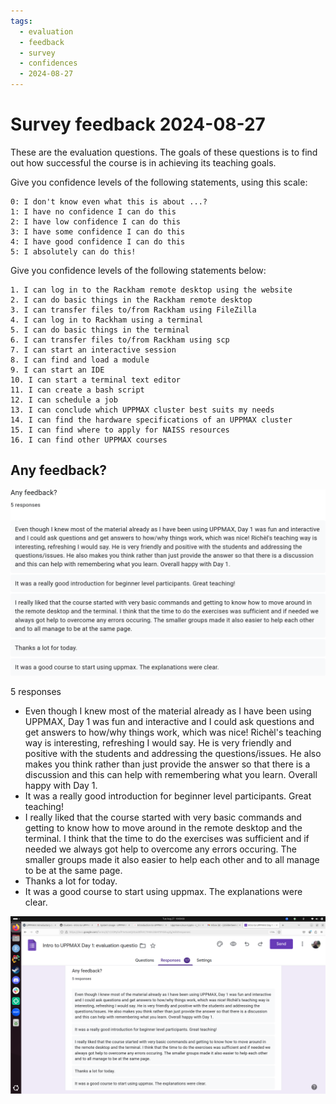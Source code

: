 ```yaml
---
tags:
  - evaluation
  - feedback
  - survey
  - confidences
  - 2024-08-27
---
```


# Survey feedback 2024-08-27

These are the evaluation questions.
The goals of these questions is to find out
how successful the course is in achieving its teaching goals.

Give you confidence levels of the following statements, using this scale:

    0: I don't know even what this is about ...?
    1: I have no confidence I can do this
    2: I have low confidence I can do this
    3: I have some confidence I can do this
    4: I have good confidence I can do this
    5: I absolutely can do this!

Give you confidence levels of the following statements below:

    1. I can log in to the Rackham remote desktop using the website
    2. I can do basic things in the Rackham remote desktop
    3. I can transfer files to/from Rackham using FileZilla
    4. I can log in to Rackham using a terminal
    5. I can do basic things in the terminal
    6. I can transfer files to/from Rackham using scp
    7. I can start an interactive session
    8. I can find and load a module
    9. I can start an IDE
    10. I can start a terminal text editor
    11. I can create a bash script
    12. I can schedule a job
    13. I can conclude which UPPMAX cluster best suits my needs
    14. I can find the hardware specifications of an UPPMAX cluster
    15. I can find where to apply for NAISS resources
    16. I can find other UPPMAX courses


## Any feedback?

![2024-08-27 survey feedback](survey_feedback.png)

5 responses

- Even though I knew most of the material already as I have been using UPPMAX,
  Day 1 was fun and interactive and I could ask questions and get answers to
  how/why things work, which was nice! Richèl's teaching way is interesting,
  refreshing I would say. He is very friendly and positive with the students
  and addressing the questions/issues. He also makes you think rather than
  just provide the answer so that there is a discussion and this can help with
  remembering what you learn. Overall happy with Day 1.
- It was a really good introduction for beginner level participants.
  Great teaching!
- I really liked that the course started with very basic commands and getting
  to know how to move around in the remote desktop and the terminal. I think
  that the time to do the exercises was sufficient and if needed we always got
  help to overcome any errors occuring. The smaller groups made it also easier
  to help each other and to all manage to be at the same page.
- Thanks a lot for today.
- It was a good course to start using uppmax. The explanations were clear.

![Screenshot of 2024-08-27 survey feedback](screenshot_survey_feedback.png)
